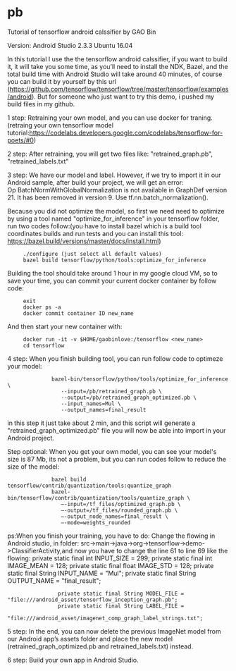 # pb
Tutorial of tensorflow android calssifier by GAO Bin

Version:
Android Studio 2.3.3
Ubuntu 16.04

In this tutorial I use the the tensorflow android calssifier, if you want to build it, it will take you some time, as you’ll need to install the NDK, Bazel, and the total build time with Android Studio will take around 40 minutes, of course you can build it by yourself by this url (https://github.com/tensorflow/tensorflow/tree/master/tensorflow/examples/android). But for someone who just want to try this demo, i pushed my build files in my github.

1 step:  Retraining your own model, and you can use docker for traning. (retraing your own tensorflow model tutorial:https://codelabs.developers.google.com/codelabs/tensorflow-for-poets/#0)

2 step:  After retraining, you will get two files like: "retrained_graph.pb", "retrained_labels.txt"

3 step:  We have our model and label. However, if we try to import it in our Android sample, after build your project, we will get an error:  
Op BatchNormWithGlobalNormalization is not available in GraphDef version 21. It has been removed in version 9. Use tf.nn.batch_normalization().

Because you did not optimize the model, so first we need need to optimize by using a tool named "optimize_for_inference" in your tensorflow folder, run two codes follow:(you have to install bazel which is a build tool coordinates builds and run tests and you can install this tool: https://bazel.build/versions/master/docs/install.html)
         
         ./configure (just select all default values)
         bazel build tensorflow/python/tools:optimize_for_inference 
Building the tool should take around 1 hour in my google cloud VM, so to save your time, you can commit your current docker container by follow code:
         
         exit
         docker ps -a
         docker commit container ID new_name
And then start your new container with:
         
         docker run -it -v $HOME/gaobinlove:/tensorflow <new_name>
         cd tensorflow
         
4 step:  When you finish building tool, you can run follow code to optimeze your model:
         
                  bazel-bin/tensorflow/python/tools/optimize_for_inference \
                     --input=/pb/retrained_graph.pb \
                     --output=/pb/retrained_graph_optimized.pb \
                     --input_names=Mul \
                     --output_names=final_result
in this step it just take about 2 min, and this script will generate a "retrained_graph_optimized.pb" file you will now be able into import in your Android project.

Step optional:  When you get your own model, you can see your model's size is 87 Mb, its not a problem, but you can run codes follow to reduce the size of the model:
         
                  bazel build tensorflow/contrib/quantization/tools:quantize_graph
                  bazel-bin/tensorflow/contrib/quantization/tools/quantize_graph \
                     –-input=/tf_files/optimized_graph.pb \
                     –-output=/tf_files/rounded_graph.pb \
                     –-output_node_names=final_result \
                     –-mode=weights_rounded
           
ps:When you finish your training, you have to do:
Change the flowing in Android studio, in folder: src->main->java->org->tensorflow->demo->ClassifierActivity,and now you have to change
the line 61 to line 69 like the flowing:
                    private static final int INPUT_SIZE = 299;
                    private static final int IMAGE_MEAN = 128;
                    private static final float IMAGE_STD = 128;
                    private static final String INPUT_NAME = "Mul";
                    private static final String OUTPUT_NAME = "final_result";

                    private static final String MODEL_FILE = "file:///android_asset/tensorflow_inception_graph.pb";
                    private static final String LABEL_FILE =
                        "file:///android_asset/imagenet_comp_graph_label_strings.txt";


5 step:  In the end, you can now delete the previous ImageNet model from our Android app’s assets folder and place the new model (retrained_graph_optimized.pb and retrained_labels.txt) instead.

6 step: Build your own app in Android Studio.


